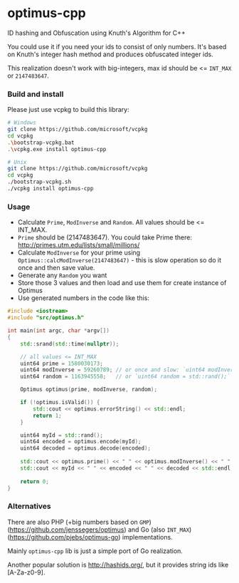 # optimus-cpp
ID hashing and Obfuscation using Knuth's Algorithm for C++

You could use it if you need your ids to consist of only numbers. It's based on Knuth's integer hash method and produces obfuscated integer ids.

This realization doesn't work with big-integers, max id should be <= `INT_MAX` or `2147483647`.

### Build and install

Please just use vcpkg to build this library:
```bash
# Windows
git clone https://github.com/microsoft/vcpkg
cd vcpkg
.\bootstrap-vcpkg.bat
.\vcpkg.exe install optimus-cpp

# Unix
git clone https://github.com/microsoft/vcpkg
cd vcpkg
./bootstrap-vcpkg.sh
./vcpkg install optimus-cpp
```

### Usage

- Calculate `Prime`, `ModInverse` and `Random`. All values should be <= INT_MAX.
- `Prime` should be (2147483647). You could take Prime there: http://primes.utm.edu/lists/small/millions/
- Calculate `ModInverse` for your prime using `Optimus::calcModInverse(2147483647)` - this is slow operation so do it once and then save value.
- Generate any `Random` you want
- Store those 3 values and then load and use them for create instance of Optimus
- Use generated numbers in the code like this:

```cpp
#include <iostream>
#include "src/optimus.h"

int main(int argc, char *argv[])
{
    std::srand(std::time(nullptr));

    // all values <= INT_MAX
    uint64 prime = 1580030173;
    uint64 modInverse = 59260789; // or once and slow: `uint64 modInverse = Optimus::calcModInverse(prime);`
    uint64 random = 1163945558;   // or `uint64 random = std::rand();`

    Optimus optimus(prime, modInverse, random);

    if (!optimus.isValid()) {
        std::cout << optimus.errorString() << std::endl;
        return 1;
    }

    uint64 myId = std::rand();
    uint64 encoded = optimus.encode(myId);
    uint64 decoded = optimus.decode(encoded);
    
    std::cout << optimus.prime() << " " << optimus.modInverse() << " " << optimus.random() << std::endl;
    std::cout << myId << " " << encoded << " " << decoded << std::endl;
    
    return 0;
}
```

### Alternatives

There are also PHP (+big numbers based on `GMP`) (https://github.com/jenssegers/optimus) and Go (also `INT_MAX`) (https://github.com/pjebs/optimus-go) implementations.

Mainly `optimus-cpp` lib is just a simple port of Go realization.

Another popular solution is http://hashids.org/, but it provides string ids like [A-Za-z0-9].
